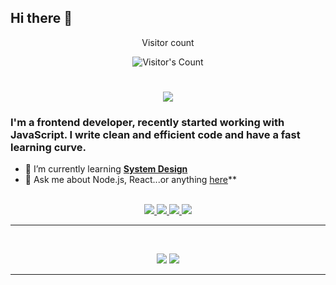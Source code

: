 ## Hi there 👋

<!--
**sinajannesar/SinaJannesar** is a ✨ _special_ ✨ repository because its `README.md` (this file) appears on your GitHub profile.

Here are some ideas to get you started:

- 🔭 I’m currently working on ...
- 🌱 I’m currently learning ...
- 👯 I’m looking to collaborate on ...
- 🤔 I’m looking for help with ...
- 💬 Ask me about ...
- 📫 How to reach me: ...
- 😄 Pronouns: ...
- ⚡ Fun fact: ...
-->
<div align="center"> 
  <p>Visitor count</p>
  <img src="https://profile-counter.glitch.me/{Sinajannesar}/count.svg" alt="Visitor's Count" />
</div>
<h1 align="center">
    <img src="https://readme-typing-svg.herokuapp.com/?font=Inter&size=48&center=true&vCenter=true&width=500&height=70&color=4493F8&duration=4000&lines=Hi+There!;+I'm+Sina+Jannesar!;" />
</h1>

### I'm a frontend developer, recently started working with JavaScript. I write clean and efficient code and have a fast learning curve.

- 🌱 I’m currently learning **[System Design](https://blog.bytebytego.com/p/free-system-design-pdf-158-pages)**
- 💬 Ask me about Node.js, React...or anything [here](https://github.com/{USERNAME}/{USERNAME}/issues)**

<br>

<div align="center">
  <a href="sinajannesar99@gmail.com">
    <img src="https://img.shields.io/badge/Gmail-333333?style=for-the-badge&logo=gmail&logoColor=red" />
  </a>
  <a href="https://linkedin.com/in/sina jannesar" target="_blank">
    <img src="https://img.shields.io/badge/LinkedIn-0077B5?style=for-the-badge&logo=linkedin&logoColor=white" target="_blank" />
  </a>
  <a href="https://Telegram.com/@SINA_JNNR" target="_blank">
    <img src="[https://img.shields.io/badge/Medium-000000?style=for-the-badge&logo=medium&logoColor=white](https://www.google.com/imgres?q=icon%20logo%20telegram&imgurl=https%3A%2F%2Fe7.pngegg.com%2Fpngimages%2F733%2F307%2Fpng-clipart-computer-icons-logo-telegram-logo-angle-white.png&imgrefurl=https%3A%2F%2Fwww.pngegg.com%2Fen%2Fpng-hnrmn&docid=NFV89NIN_I9nIM&tbnid=LUEpL0qeN6Z4VM&vet=12ahUKEwju1sXdl8-LAxUoQfEDHeDSL6EQM3oFCIcBEAA..i&w=900&h=600&hcb=2&ved=2ahUKEwju1sXdl8-LAxUoQfEDHeDSL6EQM3oFCIcBEAA)" target="_blank" />
  </a>
  <a href="https://instagram.com/sina.jnnr" target="_blank">
  <img src="![image](https://github.com/user-attachments/assets/492aacfa-0050-42e7-a7b5-09ab71ff8f33)
"/>
  </a>
</div>

<hr>



<br>

<p align="center">
  <img src="https://skillicons.dev/icons?i=nodejs,react,nextjs,js" />
  <img src="https://skillicons.dev/icons?i=html,css,tailwind,,vue,redux,git,figma" />
</p>

<hr>
